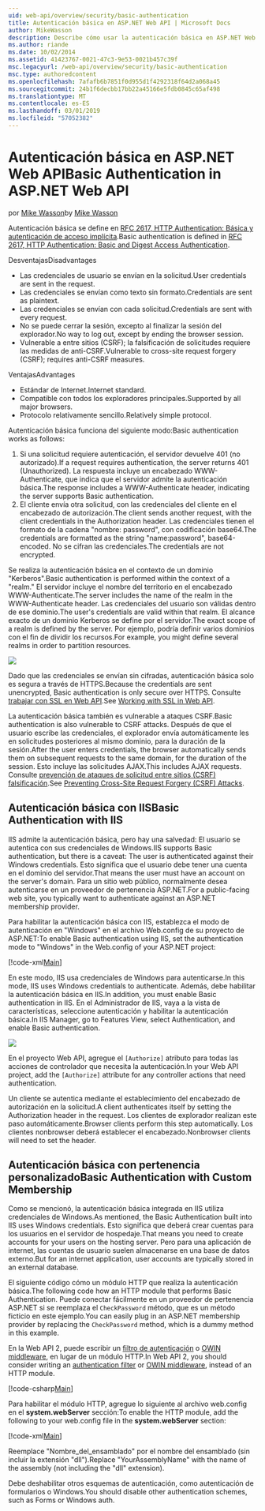 ```yaml
---
uid: web-api/overview/security/basic-authentication
title: Autenticación básica en ASP.NET Web API | Microsoft Docs
author: MikeWasson
description: Describe cómo usar la autenticación básica en ASP.NET Web API.
ms.author: riande
ms.date: 10/02/2014
ms.assetid: 41423767-0021-47c3-9e53-0021b457c39f
msc.legacyurl: /web-api/overview/security/basic-authentication
msc.type: authoredcontent
ms.openlocfilehash: 7afafb6b7851f0d955d1f4292318f64d2a068a45
ms.sourcegitcommit: 24b1f6decbb17bb22a45166e5fdb0845c65af498
ms.translationtype: MT
ms.contentlocale: es-ES
ms.lasthandoff: 03/01/2019
ms.locfileid: "57052382"
---
```

<a name="basic-authentication-in-aspnet-web-api"></a><span data-ttu-id="41393-103">Autenticación básica en ASP.NET Web API</span><span class="sxs-lookup"><span data-stu-id="41393-103">Basic Authentication in ASP.NET Web API</span></span>
====================
<span data-ttu-id="41393-104">por [Mike Wasson](https://github.com/MikeWasson)</span><span class="sxs-lookup"><span data-stu-id="41393-104">by [Mike Wasson](https://github.com/MikeWasson)</span></span>

<span data-ttu-id="41393-105">Autenticación básica se define en [RFC 2617, HTTP Authentication: Básica y autenticación de acceso implícita](http://www.ietf.org/rfc/rfc2617.txt).</span><span class="sxs-lookup"><span data-stu-id="41393-105">Basic authentication is defined in [RFC 2617, HTTP Authentication: Basic and Digest Access Authentication](http://www.ietf.org/rfc/rfc2617.txt).</span></span>

<span data-ttu-id="41393-106">Desventajas</span><span class="sxs-lookup"><span data-stu-id="41393-106">Disadvantages</span></span>

- <span data-ttu-id="41393-107">Las credenciales de usuario se envían en la solicitud.</span><span class="sxs-lookup"><span data-stu-id="41393-107">User credentials are sent in the request.</span></span>
- <span data-ttu-id="41393-108">Las credenciales se envían como texto sin formato.</span><span class="sxs-lookup"><span data-stu-id="41393-108">Credentials are sent as plaintext.</span></span>
- <span data-ttu-id="41393-109">Las credenciales se envían con cada solicitud.</span><span class="sxs-lookup"><span data-stu-id="41393-109">Credentials are sent with every request.</span></span>
- <span data-ttu-id="41393-110">No se puede cerrar la sesión, excepto al finalizar la sesión del explorador.</span><span class="sxs-lookup"><span data-stu-id="41393-110">No way to log out, except by ending the browser session.</span></span>
- <span data-ttu-id="41393-111">Vulnerable a entre sitios (CSRF); la falsificación de solicitudes requiere las medidas de anti-CSRF.</span><span class="sxs-lookup"><span data-stu-id="41393-111">Vulnerable to cross-site request forgery (CSRF); requires anti-CSRF measures.</span></span>

<span data-ttu-id="41393-112">Ventajas</span><span class="sxs-lookup"><span data-stu-id="41393-112">Advantages</span></span>

- <span data-ttu-id="41393-113">Estándar de Internet.</span><span class="sxs-lookup"><span data-stu-id="41393-113">Internet standard.</span></span>
- <span data-ttu-id="41393-114">Compatible con todos los exploradores principales.</span><span class="sxs-lookup"><span data-stu-id="41393-114">Supported by all major browsers.</span></span>
- <span data-ttu-id="41393-115">Protocolo relativamente sencillo.</span><span class="sxs-lookup"><span data-stu-id="41393-115">Relatively simple protocol.</span></span>

<span data-ttu-id="41393-116">Autenticación básica funciona del siguiente modo:</span><span class="sxs-lookup"><span data-stu-id="41393-116">Basic authentication works as follows:</span></span>

1. <span data-ttu-id="41393-117">Si una solicitud requiere autenticación, el servidor devuelve 401 (no autorizado).</span><span class="sxs-lookup"><span data-stu-id="41393-117">If a request requires authentication, the server returns 401 (Unauthorized).</span></span> <span data-ttu-id="41393-118">La respuesta incluye un encabezado WWW-Authenticate, que indica que el servidor admite la autenticación básica.</span><span class="sxs-lookup"><span data-stu-id="41393-118">The response includes a WWW-Authenticate header, indicating the server supports Basic authentication.</span></span>
2. <span data-ttu-id="41393-119">El cliente envía otra solicitud, con las credenciales del cliente en el encabezado de autorización.</span><span class="sxs-lookup"><span data-stu-id="41393-119">The client sends another request, with the client credentials in the Authorization header.</span></span> <span data-ttu-id="41393-120">Las credenciales tienen el formato de la cadena "nombre: password", con codificación base64.</span><span class="sxs-lookup"><span data-stu-id="41393-120">The credentials are formatted as the string "name:password", base64-encoded.</span></span> <span data-ttu-id="41393-121">No se cifran las credenciales.</span><span class="sxs-lookup"><span data-stu-id="41393-121">The credentials are not encrypted.</span></span>

<span data-ttu-id="41393-122">Se realiza la autenticación básica en el contexto de un dominio "Kerberos".</span><span class="sxs-lookup"><span data-stu-id="41393-122">Basic authentication is performed within the context of a "realm."</span></span> <span data-ttu-id="41393-123">El servidor incluye el nombre del territorio en el encabezado WWW-Authenticate.</span><span class="sxs-lookup"><span data-stu-id="41393-123">The server includes the name of the realm in the WWW-Authenticate header.</span></span> <span data-ttu-id="41393-124">Las credenciales del usuario son válidas dentro de ese dominio.</span><span class="sxs-lookup"><span data-stu-id="41393-124">The user's credentials are valid within that realm.</span></span> <span data-ttu-id="41393-125">El alcance exacto de un dominio Kerberos se define por el servidor.</span><span class="sxs-lookup"><span data-stu-id="41393-125">The exact scope of a realm is defined by the server.</span></span> <span data-ttu-id="41393-126">Por ejemplo, podría definir varios dominios con el fin de dividir los recursos.</span><span class="sxs-lookup"><span data-stu-id="41393-126">For example, you might define several realms in order to partition resources.</span></span>

![](basic-authentication/_static/image1.png)

<span data-ttu-id="41393-127">Dado que las credenciales se envían sin cifradas, autenticación básica solo es segura a través de HTTPS.</span><span class="sxs-lookup"><span data-stu-id="41393-127">Because the credentials are sent unencrypted, Basic authentication is only secure over HTTPS.</span></span> <span data-ttu-id="41393-128">Consulte [trabajar con SSL en Web API](working-with-ssl-in-web-api.md).</span><span class="sxs-lookup"><span data-stu-id="41393-128">See [Working with SSL in Web API](working-with-ssl-in-web-api.md).</span></span>

<span data-ttu-id="41393-129">La autenticación básica también es vulnerable a ataques CSRF.</span><span class="sxs-lookup"><span data-stu-id="41393-129">Basic authentication is also vulnerable to CSRF attacks.</span></span> <span data-ttu-id="41393-130">Después de que el usuario escribe las credenciales, el explorador envía automáticamente les en solicitudes posteriores al mismo dominio, para la duración de la sesión.</span><span class="sxs-lookup"><span data-stu-id="41393-130">After the user enters credentials, the browser automatically sends them on subsequent requests to the same domain, for the duration of the session.</span></span> <span data-ttu-id="41393-131">Esto incluye las solicitudes AJAX.</span><span class="sxs-lookup"><span data-stu-id="41393-131">This includes AJAX requests.</span></span> <span data-ttu-id="41393-132">Consulte [prevención de ataques de solicitud entre sitios (CSRF) falsificación](preventing-cross-site-request-forgery-csrf-attacks.md).</span><span class="sxs-lookup"><span data-stu-id="41393-132">See [Preventing Cross-Site Request Forgery (CSRF) Attacks](preventing-cross-site-request-forgery-csrf-attacks.md).</span></span>

## <a name="basic-authentication-with-iis"></a><span data-ttu-id="41393-133">Autenticación básica con IIS</span><span class="sxs-lookup"><span data-stu-id="41393-133">Basic Authentication with IIS</span></span>

<span data-ttu-id="41393-134">IIS admite la autenticación básica, pero hay una salvedad: El usuario se autentica con sus credenciales de Windows.</span><span class="sxs-lookup"><span data-stu-id="41393-134">IIS supports Basic authentication, but there is a caveat: The user is authenticated against their Windows credentials.</span></span> <span data-ttu-id="41393-135">Esto significa que el usuario debe tener una cuenta en el dominio del servidor.</span><span class="sxs-lookup"><span data-stu-id="41393-135">That means the user must have an account on the server's domain.</span></span> <span data-ttu-id="41393-136">Para un sitio web público, normalmente desea autenticarse en un proveedor de pertenencia ASP.NET.</span><span class="sxs-lookup"><span data-stu-id="41393-136">For a public-facing web site, you typically want to authenticate against an ASP.NET membership provider.</span></span>

<span data-ttu-id="41393-137">Para habilitar la autenticación básica con IIS, establezca el modo de autenticación en "Windows" en el archivo Web.config de su proyecto de ASP.NET:</span><span class="sxs-lookup"><span data-stu-id="41393-137">To enable Basic authentication using IIS, set the authentication mode to "Windows" in the Web.config of your ASP.NET project:</span></span>

[!code-xml[Main](basic-authentication/samples/sample1.xml)]

<span data-ttu-id="41393-138">En este modo, IIS usa credenciales de Windows para autenticarse.</span><span class="sxs-lookup"><span data-stu-id="41393-138">In this mode, IIS uses Windows credentials to authenticate.</span></span> <span data-ttu-id="41393-139">Además, debe habilitar la autenticación básica en IIS.</span><span class="sxs-lookup"><span data-stu-id="41393-139">In addition, you must enable Basic authentication in IIS.</span></span> <span data-ttu-id="41393-140">En el Administrador de IIS, vaya a la vista de características, seleccione autenticación y habilitar la autenticación básica.</span><span class="sxs-lookup"><span data-stu-id="41393-140">In IIS Manager, go to Features View, select Authentication, and enable Basic authentication.</span></span>

![](basic-authentication/_static/image2.png)

<span data-ttu-id="41393-141">En el proyecto Web API, agregue el `[Authorize]` atributo para todas las acciones de controlador que necesita la autenticación.</span><span class="sxs-lookup"><span data-stu-id="41393-141">In your Web API project, add the `[Authorize]` attribute for any controller actions that need authentication.</span></span>

<span data-ttu-id="41393-142">Un cliente se autentica mediante el establecimiento del encabezado de autorización en la solicitud.</span><span class="sxs-lookup"><span data-stu-id="41393-142">A client authenticates itself by setting the Authorization header in the request.</span></span> <span data-ttu-id="41393-143">Los clientes de explorador realizan este paso automáticamente.</span><span class="sxs-lookup"><span data-stu-id="41393-143">Browser clients perform this step automatically.</span></span> <span data-ttu-id="41393-144">Los clientes nonbrowser deberá establecer el encabezado.</span><span class="sxs-lookup"><span data-stu-id="41393-144">Nonbrowser clients will need to set the header.</span></span>

## <a name="basic-authentication-with-custom-membership"></a><span data-ttu-id="41393-145">Autenticación básica con pertenencia personalizado</span><span class="sxs-lookup"><span data-stu-id="41393-145">Basic Authentication with Custom Membership</span></span>

<span data-ttu-id="41393-146">Como se mencionó, la autenticación básica integrada en IIS utiliza credenciales de Windows.</span><span class="sxs-lookup"><span data-stu-id="41393-146">As mentioned, the Basic Authentication built into IIS uses Windows credentials.</span></span> <span data-ttu-id="41393-147">Esto significa que deberá crear cuentas para los usuarios en el servidor de hospedaje.</span><span class="sxs-lookup"><span data-stu-id="41393-147">That means you need to create accounts for your users on the hosting server.</span></span> <span data-ttu-id="41393-148">Pero para una aplicación de internet, las cuentas de usuario suelen almacenarse en una base de datos externo.</span><span class="sxs-lookup"><span data-stu-id="41393-148">But for an internet application, user accounts are typically stored in an external database.</span></span>

<span data-ttu-id="41393-149">El siguiente código cómo un módulo HTTP que realiza la autenticación básica.</span><span class="sxs-lookup"><span data-stu-id="41393-149">The following code how an HTTP module that performs Basic Authentication.</span></span> <span data-ttu-id="41393-150">Puede conectar fácilmente en un proveedor de pertenencia ASP.NET si se reemplaza el `CheckPassword` método, que es un método ficticio en este ejemplo.</span><span class="sxs-lookup"><span data-stu-id="41393-150">You can easily plug in an ASP.NET membership provider by replacing the `CheckPassword` method, which is a dummy method in this example.</span></span>

<span data-ttu-id="41393-151">En la Web API 2, puede escribir un [filtro de autenticación](authentication-filters.md) o [OWIN middleware](../../../aspnet/overview/owin-and-katana/index.md), en lugar de un módulo HTTP.</span><span class="sxs-lookup"><span data-stu-id="41393-151">In Web API 2, you should consider writing an [authentication filter](authentication-filters.md) or [OWIN middleware](../../../aspnet/overview/owin-and-katana/index.md), instead of an HTTP module.</span></span>

[!code-csharp[Main](basic-authentication/samples/sample2.cs)]

<span data-ttu-id="41393-152">Para habilitar el módulo HTTP, agregue lo siguiente al archivo web.config en el **system.webServer** sección:</span><span class="sxs-lookup"><span data-stu-id="41393-152">To enable the HTTP module, add the following to your web.config file in the **system.webServer** section:</span></span>

[!code-xml[Main](basic-authentication/samples/sample3.xml?highlight=4)]

<span data-ttu-id="41393-153">Reemplace "Nombre_del_ensamblado" por el nombre del ensamblado (sin incluir la extensión "dll").</span><span class="sxs-lookup"><span data-stu-id="41393-153">Replace "YourAssemblyName" with the name of the assembly (not including the "dll" extension).</span></span>

<span data-ttu-id="41393-154">Debe deshabilitar otros esquemas de autenticación, como autenticación de formularios o Windows.</span><span class="sxs-lookup"><span data-stu-id="41393-154">You should disable other authentication schemes, such as Forms or Windows auth.</span></span>
